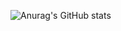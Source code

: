 ![Anurag's GitHub stats](https://github-readme-stats.vercel.app/api?username=Hama835&show_icons=true)
